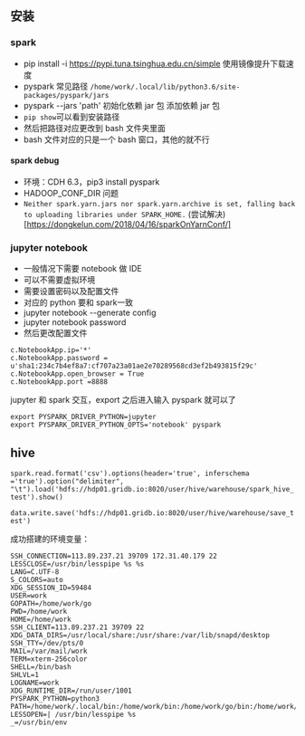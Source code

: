 ## 安装
### spark
- pip install -i https://pypi.tuna.tsinghua.edu.cn/simple 使用镜像提升下载速度
- pyspark 常见路径 ```/home/work/.local/lib/python3.6/site-packages/pyspark/jars```
- pyspark --jars 'path' 初始化依赖 jar 包 添加依赖 jar 包 
- ```pip show```可以看到安装路径
- 然后把路径对应更改到 bash 文件夹里面
- bash 文件对应的只是一个 bash 窗口，其他的就不行

#### spark debug
- 环境：CDH 6.3，pip3 install pyspark
- HADOOP_CONF_DIR 问题
- ```Neither spark.yarn.jars nor spark.yarn.archive is set, falling back to uploading libraries under SPARK_HOME.``` (尝试解决)[https://dongkelun.com/2018/04/16/sparkOnYarnConf/]


### jupyter notebook
- 一般情况下需要 notebook 做 IDE
- 可以不需要虚拟环境
- 需要设置密码以及配置文件
- 对应的 python 要和 spark一致
- jupyter notebook --generate config
- jupyter notebook password
- 然后更改配置文件
```
c.NotebookApp.ip='*'
c.NotebookApp.password = u'sha1:234c7b4ef8a7:cf707a23a01ae2e70289568cd3ef2b493815f29c'
c.NotebookApp.open_browser = True
c.NotebookApp.port =8888
```

jupyter 和 spark 交互，export 之后进入输入 pyspark 就可以了
```
export PYSPARK_DRIVER_PYTHON=jupyter
export PYSPARK_DRIVER_PYTHON_OPTS='notebook' pyspark
```

## hive 
```spark.read.format('csv').options(header='true', inferschema ='true').option("delimiter", "\t").load('hdfs://hdp01.gridb.io:8020/user/hive/warehouse/spark_hive_test').show()```

```data.write.save('hdfs://hdp01.gridb.io:8020/user/hive/warehouse/save_test')```


成功搭建的环境变量：

```
SSH_CONNECTION=113.89.237.21 39709 172.31.40.179 22
LESSCLOSE=/usr/bin/lesspipe %s %s
LANG=C.UTF-8
S_COLORS=auto
XDG_SESSION_ID=59484
USER=work
GOPATH=/home/work/go
PWD=/home/work
HOME=/home/work
SSH_CLIENT=113.89.237.21 39709 22
XDG_DATA_DIRS=/usr/local/share:/usr/share:/var/lib/snapd/desktop
SSH_TTY=/dev/pts/0
MAIL=/var/mail/work
TERM=xterm-256color
SHELL=/bin/bash
SHLVL=1
LOGNAME=work
XDG_RUNTIME_DIR=/run/user/1001
PYSPARK_PYTHON=python3
PATH=/home/work/.local/bin:/home/work/bin:/home/work/go/bin:/home/work/go/bin:/usr/local/sbin:/usr/local/bin:/usr/sbin:/usr/bin:/sbin:/bin:/usr/games:/usr/local/games:/usr/local/go/bin:/snap/bin:/usr/local/go/bin
LESSOPEN=| /usr/bin/lesspipe %s
_=/usr/bin/env
```
